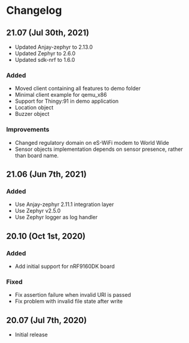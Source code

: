 # Changelog

## 21.07 (Jul 30th, 2021)

- Updated Anjay-zephyr to 2.13.0
- Updated Zephyr to 2.6.0
- Updated sdk-nrf to 1.6.0

### Added
- Moved client containing all features to demo folder
- Minimal client example for qemu_x86
- Support for Thingy:91 in demo application
- Location object
- Buzzer object

### Improvements
- Changed regulatory domain on eS-WiFi modem to World Wide
- Sensor objects implementation depends on sensor presence, rather than
  board name.

## 21.06 (Jun 7th, 2021)

### Added
- Use Anjay-zephyr 2.11.1 integration layer
- Use Zephyr v2.5.0
- Use Zephyr logger as log handler

## 20.10 (Oct 1st, 2020)

### Added
- Add initial support for nRF9160DK board

### Fixed
- Fix assertion failure when invalid URI is passed
- Fix problem with invalid file state after write

## 20.07 (Jul 7th, 2020)
- Initial release
